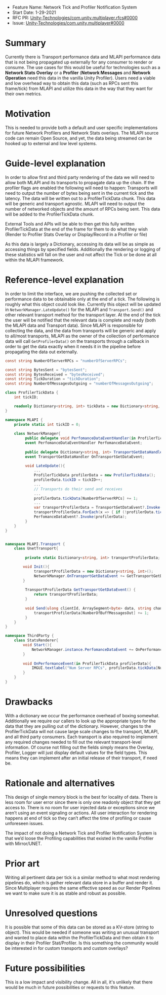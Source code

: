 - Feature Name: Network Tick and Profiler Notification System
- Start Date: 1-29-2021
- RFC PR: [Unity-Technologies/com.unity.multiplayer.rfcs#0000](https://github.com/Unity-Technologies/com.unity.multiplayer.rfcs/pull/0000)
- Issue: [Unity-Technologies/com.unity.multiplayer#0000](https://github.com/Unity-Technologies/com.unity.multiplayer/issues/0000)

# Summary
[summary]: #summary

Currently there is Transport performance data and MLAPI performance data that is not being propagated up externally for any consumer to render or consume. The use cases for this would be useful for technologies such as a **Network Stats Overlay** or a **Profiler** (**Network Messages** and **Network Operation** need this data in the vanilla Unity Profiler). Users need a viable and low overhead way to obtain this data (such as RPCs sent this frame/tick) from MLAPI and utilize this data in the way that they want for their own metrics.

# Motivation
[motivation]: #motivation

This is needed to provide both a default and user specific implementations for future Network Profilers and Network Stats overlays. The MLAPI source code can remain Open Source, and yet, the data being streamed can be hooked up to external and low level systems.

# Guide-level explanation
[guide-level-explanation]: #guide-level-explanation

In order to allow first and third party rendering of the data we will need to allow both MLAPI and its transports to propagate data up the chain. 
If the profiler flags are enabled the following will need to happen: 
Transports will need to output the number of bytes being sent in the current tick and the latency. The data will be written out to a ProfilerTickData chunk. This data will be generic and transport agnostic.
MLAPI will need to output the number of networked objects and the amount of RPCs being sent. This data will be added to the ProfilerTickData chunk.

External Tools and APIs will be able to then get this fully written ProfilerTickData at the end of the frame for them to do what they wish (Render to Profiler Stats Overlay or Display/Record in a Profiler or file)

As this data is largely a Dictionary, accessing its data will be as simple as accessing things by specified fields. Additionally the rendering or logging of these statistics will fall on the user and not affect the Tick or be done at all within the MLAPI framework.

# Reference-level explanation
[reference-level-explanation]: #reference-level-explanation


In order to limit the interface, we are pushing the collected set or performance data to be obtainable only at the end of a tick. The following is roughly what this object could look like. Currently this object will be updated in ```NetworkManager.LateUpdate()``` for the MLAPI and ```Transport.Send()``` and other relevant transport method for the transport layer. At the end of the tick the user will be notified that the relevant data is complete and ready (both the MLAPI data and Transport data). Since MLAPI is responsible for collecting the data, and the data from transports will be generic and apply to all/most transports, MLAPI as  the owner of the collection of performance data will call ```GetProfilerData()``` on the transports through a callback in order to get the data exactly when it needs it in the pipeline before propagating the data out externally.

```cs
const string NumberOfServerRPCs = "numberOfServerRPCs";

const string BytesSent = "bytesSent";
const string BytesReceived = "bytesReceived";
const string TickDuration = "tickDuration";
const string NumberOfMessagesOutgoing = "numberOfMessagesOutgoing";

class ProfilerTickData {
    int tickID;

    readonly Dictionary<string, int> tickData = new Dictionary<string, int>();
}

namespace MLAPI {
    private static int tickID = 0;
    
    class NetworkManager{
         public delegate void PerfomanceDataEventHandler(in ProfilerTickData profilerData);
         event PerfomanceDataEventHandler PerfomanceDataEvent;
         
         public delegate Dictionary<string, int> TransportGetDataHandler();
         event TransportGetDataHandler OnTransportGetDataEvent;
         
         void LateUpdate(){
             ...
             ProfilerTickData profilerData = new ProfilerTickData();
             profilerData.tickID = tickID++;
             ...
             // Transports do their send and receives
             ...
             profilerData.tickData[NumberOfServerRPCs] += 1;
             ...
             var transportProfilerData = TransportGetDataEvent?.Invoke();
             transportProfilerData.ForEach(x => { if (!profilerData.tickData.ContainsKey(x.Key)) profilerData.tickData.Add(x.Key, x.Value); });
             PerfomanceDataEvent?.Invoke(profilerData);
         }
    }
}


namespace MLAPI.Transport {
    class UnetTransport{
         
         private static Dictionary<string, int> transportProfilerData;

        void Init(){
             transportProfilerData = new Dictionary<string, int>();
             NetworkManager.OnTransportGetDataEvent += GetTransportGetDataEvent;
        }
         
         TransportProfilerData GetTransportGetDataEvent() {
             return transportProfilerData;
         }
         
         void Send(ulong clientId, ArraySegment<byte> data, string channelName){
             transportProfilerData[NumberOfBuffMessagesOut] += 1;
         }
    }
}

namespace ThirdParty {
    class StatsRenderer{
        void Start(){
            NetworkManager.instance.PerfomanceDataEvent += OnPerformanceEvent;
        }
        
        void OnPerformanceEvent(in ProfilerTickData profilerData){
            IMGUI.textlabel("Num Server RPCs", profilerData.tickData[NumberOfServerRPCs]);
        }
    }
}

```

# Drawbacks
[drawbacks]: #drawbacks

With a dictionary we occur the performance overhead of boxing somewhat. Additionally we require our callers to look up the appropriate types for the data that they are pulling out of the dictionary.
However, changes to the ProfilerTickData will not cause large scale changes to the transport, MLAPI, and all third party consumers.
Each transport is also required to implement any required changes needed to fill out the relevant transport-level information. Of course not filling out the fields simply means the Overlay, Profiler, Logger will just display default values for the field types. This means they can implement after an initial release of their transport, if need be.

# Rationale and alternatives
[rationale-and-alternatives]: #rationale-and-alternatives

This design of single memory block is the best for locality of data. 
There is less room for user error since there is only one readonly object that they get access to.
There is no room for user injected data or exceptions since we aren’t using an event signaling or actions. All user interaction for rendering happens at end of tick so they can’t affect the time of profiling or cause unforeseen issues.

The impact of not doing a Network Tick and Profiler Notification System is that we’d loose the Profiling capabilities that existed in the vanilla Profiler with Mirror/UNET.

# Prior art
[prior-art]: #prior-art

Writing all pertinent data per tick is a similar method to what most rendering pipelines do, which is gather relevant data store in a buffer and render it. Since Multiplayer requires the same effective speed as our Render Pipelines we want to make sure it is as stable and robust as possible.

# Unresolved questions
[unresolved-questions]: #unresolved-questions

It is possible that some of this data can be stored as a KV-store (string to object). This would be needed if someone was writing an unusual transport and wanted to place data within the ProfilerTickData and then obtain it to display in their Profiler Stat/Profiler.
Is this something the community would be interested in for custom transports and custom overlays?

# Future possibilities
[future-possibilities]: #future-possibilities

This is a low impact and visibility change. All in all, it's unlikely that there would be much in future possibilities or requests to this feature.
